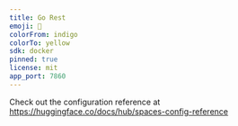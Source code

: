 ```yaml
---
title: Go Rest
emoji: 🐢
colorFrom: indigo
colorTo: yellow
sdk: docker
pinned: true
license: mit
app_port: 7860
---
```


Check out the configuration reference at https://huggingface.co/docs/hub/spaces-config-reference
